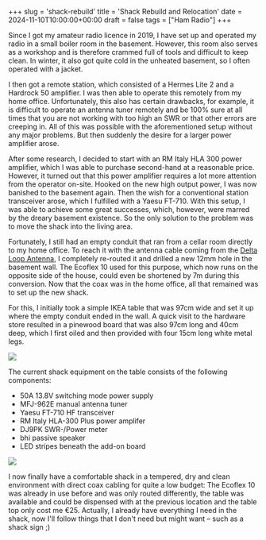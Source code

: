 +++
slug = 'shack-rebuild'
title = 'Shack Rebuild and Relocation'
date = 2024-11-10T10:00:00+00:00
draft = false
tags = ["Ham Radio"]
+++

Since I got my amateur radio licence in 2019, I have set up and operated my radio in a small boiler room in the basement. However, this room also serves as a workshop and is therefore crammed full of tools and difficult to keep clean. In winter, it also got quite cold in the unheated basement, so I often operated with a jacket.

I then got a remote station, which consisted of a Hermes Lite 2 and a Hardrock 50 amplifier. I was then able to operate this remotely from my home office. Unfortunately, this also has certain drawbacks, for example, it is difficult to operate an antenna tuner remotely and be 100% sure at all times that you are not working with too high an SWR or that other errors are creeping in. All of this was possible with the aforementioned setup without any major problems. But then suddenly the desire for a larger power amplifier arose.

After some research, I decided to start with an RM Italy HLA 300 power amplifier, which I was able to purchase second-hand at a reasonable price. However, it turned out that this power amplifier requires a lot more attention from the operator on-site. Hooked on the new high output power, I was now banished to the basement again. Then the wish for a conventional station transceiver arose, which I fulfilled with a Yaesu FT-710. With this setup, I was able to achieve some great successes, which, however, were marred by the dreary basement existence. So the only solution to the problem was to move the shack into the living area.

Fortunately, I still had an empty conduit that ran from a cellar room directly to my home office. To reach it with the antenna cable coming from the [Delta Loop Antenna](/m0plk-delta-loop/), I completely re-routed it and drilled a new 12mm hole in the basement wall. The Ecoflex 10 used for this purpose, which now runs on the opposite side of the house, could even be shortened by 7m during this conversion. Now that the coax was in the home office, all that remained was to set up the new shack. 

For this, I initially took a simple IKEA table that was 97cm wide and set it up where the empty conduit ended in the wall. A quick visit to the hardware store resulted in a pinewood board that was also 97cm long and 40cm deep, which I first oiled and then provided with four 15cm long white metal legs.

![](/img/shack-rebuild-1.jpg)

The current shack equipment on the table consists of the following components:

* 50A 13.8V switching mode power supply
* MFJ-962E manual antenna tuner
* Yaesu FT-710 HF transceiver
* RM Italy HLA-300 Plus power amplifer
* DJ9PK SWR-/Power meter
* bhi passive speaker
* LED stripes beneath the add-on board

![](/img/shack-rebuild-2.jpg)

I now finally have a comfortable shack in a tempered, dry and clean environment with direct coax cabling for quite a low budget: The Ecoflex 10 was already in use before and was only routed differently, the table was available and could be dispensed with at the previous location and the table top only cost me €25. Actually, I already have everything I need in the shack, now I'll follow things that I don't need but might want – such as a shack sign ;)
